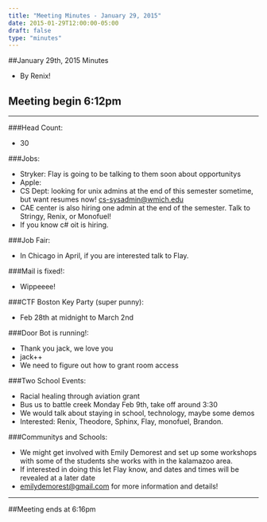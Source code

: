 ```yaml
---
title: "Meeting Minutes - January 29, 2015"
date: 2015-01-29T12:00:00-05:00
draft: false
type: "minutes"
---
```


##January 29th, 2015 Minutes
* By Renix!

## Meeting begin 6:12pm

 - - -

###Head Count:
* 30

###Jobs:
* Stryker: Flay is going to be talking to them soon about opportunitys
* Apple: 
* CS Dept: looking for unix admins at the end of this semester sometime, but want resumes now! cs-sysadmin@wmich.edu
* CAE center is also hiring one admin at the end of the semester. Talk to Stringy, Renix, or Monofuel!
* If you know c# oit is hiring.

###Job Fair:
* In Chicago in April, if you are interested talk to Flay.

###Mail is fixed!:
* Wippeeee! 

###CTF Boston Key Party (super punny):
* Feb 28th at midnight to March 2nd

###Door Bot is running!:
* Thank you jack, we love you
* jack++
* We need to figure out how to grant room access

###Two School Events:
* Racial healing through aviation grant
* Bus us to battle creek Monday Feb 9th, take off around 3:30
* We would talk about staying in school, technology, maybe some demos
* Interested: Renix, Theodore, Sphinx, Flay, monofuel, Brandon.

###Communitys and Schools:
* We might get involved with Emily Demorest and set up some workshops with some of the students she works with in the kalamazoo area.
* If interested in doing this let Flay know, and dates and times will be revealed at a later date
* emilydemorest@gmail.com for more information and details!

- - - 

##Meeting ends at 6:16pm
